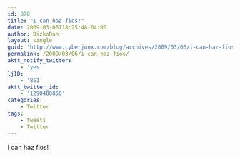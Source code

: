 ```yaml
---
id: 870
title: "I can haz fios!"
date: 2009-03-06T18:25:48-04:00
author: DizkoDan
layout: single
guid: 'http://www.cyberjunx.com/blog/archives/2009/03/06/i-can-haz-fios/'
permalink: /2009/03/06/i-can-haz-fios/
aktt_notify_twitter:
    - 'yes'
ljID:
    - '851'
aktt_twitter_id:
    - '1290480850'
categories:
    - Twitter
tags:
    - tweets
    - Twitter
---
```


I can haz fios!